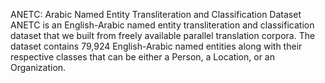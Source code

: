 ANETC: Arabic Named Entity Transliteration and Classification Dataset
ANETC is an English-Arabic named entity transliteration and classification dataset that we built from freely available parallel translation corpora. The dataset contains 79,924 English-Arabic named entities along with their respective classes that can be either a Person, a Location, or an Organization.
